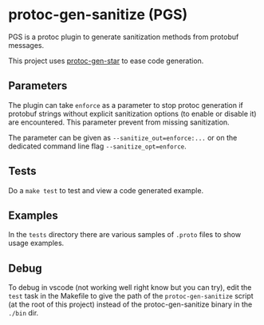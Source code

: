 # protoc-gen-sanitize (PGS)

PGS is a protoc plugin to generate sanitization methods from protobuf messages.

This project uses [protoc-gen-star](https://github.com/lyft/protoc-gen-star) to ease code generation.

## Parameters

The plugin can take `enforce` as a parameter to stop protoc generation if protobuf strings without explicit sanitization options (to enable or disable it) are encountered. This parameter prevent from missing sanitization.

The parameter can be given as `--sanitize_out=enforce:...` or on the dedicated command line flag `--sanitize_opt=enforce`.

## Tests

Do a `make test` to test and view a code generated example.

## Examples

In the `tests` directory there are various samples of `.proto` files to show usage examples.

## Debug

To debug in vscode (not working well right know but you can try), edit the `test` task in the Makefile to give the path of the `protoc-gen-sanitize` script (at the root of this project) instead of the protoc-gen-sanitize binary in the `./bin` dir.
